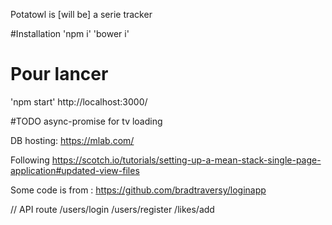 Potatowl is [will be] a serie tracker

#Installation
'npm i'
'bower i'

# Pour lancer
'npm start'
http://localhost:3000/


#TODO
async-promise for tv loading

DB hosting: https://mlab.com/

Following
https://scotch.io/tutorials/setting-up-a-mean-stack-single-page-application#updated-view-files

Some code is from :
https://github.com/bradtraversy/loginapp



// API route
/users/login
/users/register
/likes/add
